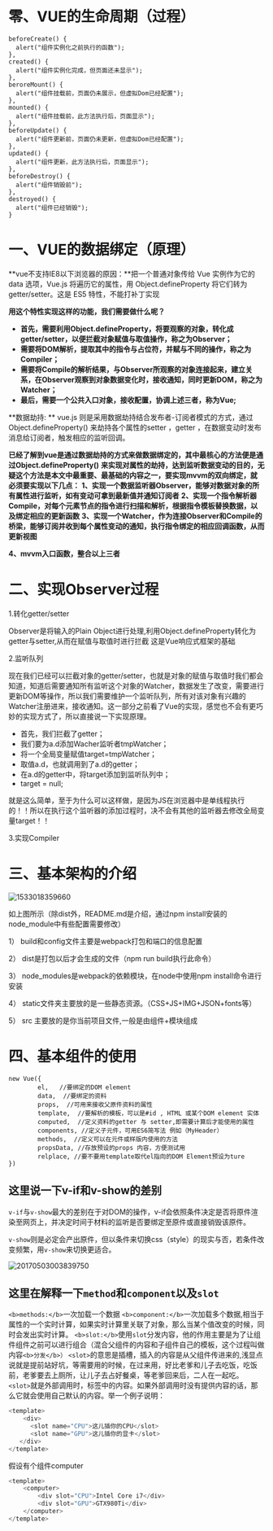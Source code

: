 # 零、VUE的生命周期（过程）
  ```
  beforeCreate() {
    alert("组件实例化之前执行的函数");
  },
  created() {
    alert("组件实例化完成，但页面还未显示");
  },
  beroreMount() {
    alert("组件挂载前，页面仍未展示，但虚拟Dom已经配置");
  },
  mounted() {
    alert("组件挂载前，此方法执行后，页面显示");
  },
  beforeUpdate() {
    alert("组件更新前，页面仍未更新，但虚拟Dom已经配置");
  },
  updated() {
    alert("组件更新，此方法执行后，页面显示");
  },
  beforeDestroy() {
    alert("组件销毁前");
  },
  destroyed() { 
    alert("组件已经销毁");
  }
  ```
# 一、VUE的数据绑定（原理）

**vue不支持IE8以下浏览器的原因：**把一个普通对象传给 Vue 实例作为它的 data 选项，Vue.js 将遍历它的属性，用 Object.defineProperty 将它们转为 getter/setter。这是 ES5 特性，不能打补丁实现 

**用这个特性实现这样的功能，我们需要做什么呢？**

- **首先，需要利用Object.defineProperty，将要观察的对象，转化成getter/setter，以便拦截对象赋值与取值操作，称之为Observer；**
- **需要将DOM解析，提取其中的指令与占位符，并赋与不同的操作，称之为Compiler；**
- **需要将Compile的解析结果，与Observer所观察的对象连接起来，建立关系，在Observer观察到对象数据变化时，接收通知，同时更新DOM，称之为Watcher；**
- **最后，需要一个公共入口对象，接收配置，协调上述三者，称为Vue;**

**数据劫持: **   vue.js 则是采用数据劫持结合发布者-订阅者模式的方式，通过Object.defineProperty()
 来劫持各个属性的setter ，getter ，在数据变动时发布消息给订阅者，触发相应的监听回调。

**已经了解到vue是通过数据劫持的方式来做数据绑定的，其中最核心的方法便是通过Object.defineProperty()**
 **来实现对属性的劫持，达到监听数据变动的目的，无疑这个方法是本文中最重要、最基础的内容之一，要实现mvvm的双向绑定，就必须要实现以下几点：**
 **1、实现一个数据监听器Observer，能够对数据对象的所有属性进行监听，如有变动可拿到最新值并通知订阅者**
**2、实现一个指令解析器Compile，对每个元素节点的指令进行扫描和解析，根据指令模板替换数据，以及绑定相应的更新函数**
 **3、实现一个Watcher，作为连接Observer和Compile的桥梁，能够订阅并收到每个属性变动的通知，执行指令绑定的相应回调函数，从而更新视图**

**4、mvvm入口函数，整合以上三者**

 

# 二、实现Observer过程

1.转化getter/setter

 Observer是将输入的Plain Object进行处理,利用Object.defineProperty转化为getter与setter,从而在赋值与取值时进行拦截 这是Vue响应式框架的基础 

2.监听队列

​       现在我们已经可以拦截对象的getter/setter，也就是对象的赋值与取值时我们都会知道，知道后需要通知所有监听这个对象的Watcher，数据发生了改变，需要进行更新DOM等操作，所以我们需要维护一个监听队列，所有对该对象有兴趣的Watcher注册进来，接收通知。这一部分之前看了Vue的实现，感觉也不会有更巧妙的实现方式了，所以直接说一下实现原理。

- 首先，我们拦截了getter；
- 我们要为a.d添加Wacher监听者tmpWatcher；
- 将一个全局变量赋值target=tmpWatcher；
- 取值a.d，也就调用到了a.d的getter；
- 在a.d的getter中，将target添加到监听队列中；
- target = null;

​       就是这么简单，至于为什么可以这样做，是因为JS在浏览器中是单线程执行的！！所以在执行这个监听器的添加过程时，决不会有其他的监听器去修改全局变量target！！

3.实现Compiler



# 三、基本架构的介绍

![1533018359660](C:\Users\Administrator\AppData\Local\Temp\1533018359660.png)

如上图所示（除dist外，README.md是介绍，通过npm install安装的node_module中有些配置需要修改） 

1） build和config文件主要是webpack打包和端口的信息配置 

2） dist是打包以后才会生成的文件（npm run build执行此命令） 

3） node_modules是webpack的依赖模块，在node中使用npm install命令进行安装 

4） static文件夹主要放的是一些静态资源。（CSS+JS+IMG+JSON+fonts等） 

5） src 主要放的是你当前项目文件,一般是由组件+模块组成





# 四、基本组件的使用



```
new Vue({
        el,   //要绑定的DOM element
        data,  //要绑定的资料
        props,  //可用来接收父原件资料的属性
        template,  //要解析的模板，可以是#id , HTML 或某个DOM element 实体
        computed,  //定义资料的getter 与 setter,即需要计算后才能使用的属性
        components, //定义子元件，可用ES6简写法 例如（MyHeader）
        methods,  //定义可以在元件或样版内使用的方法
        propsData, //存放预设的props 内容，方便测试用
        relplace, //要不要用template取代el指向的DOM Element预设为ture
})
```
## 这里说一下v-if和v-show的差别

`v-if`与`v-show`最大的差别在于对DOM的操作，v-if会依照条件决定是否将原件渲染至网页上，并决定时间于材料的监听是否要绑定至原件或直接销毁该原件。

`v-show`则是必定会产出原件，但以条件来切换css（style）的现实与否，若条件改变频繁，用`v-show`来切换更适合。

![20170503003839750](C:\Users\Administrator\Desktop\20170503003839750.jpg)

## 这里在解释一下`method`和`component`以及`slot`

`<b>methods:</b>`一次加载一个数据 
`<b>component:</b>`一次加载多个数据,相当于属性的一个实时计算，如果实时计算里关联了对象，那么当某个值改变的时候，同时会发出实时计算。 
`<b>slot:</b>`使用`slot`分发内容，他的作用主要是为了让组件组件之前可以进行组合（混合父组件的内容和子组件自己的模板，这个过程叫做内容`<b>分发</b>）` 
`<slot>`的意思是插槽，插入的内容是从父组件传进来的,浅显点说就是提前站好坑，等需要用的时候，在过来用，好比老爹和儿子去吃饭，吃饭前，老爹要去上厕所，让儿子去占好餐桌，等老爹回来后，二人在一起吃。`<slot>`就是外部调用时，标签中的内容。如果外部调用时没有提供内容的话，那么它就会使用自己默认的内容。举一个例子说明：

```javascript
<template> 
    <div> 
      <slot name="CPU">这儿插你的CPU</slot> 
      <slot name="GPU">这儿插你的显卡</slot>
   </div> 
</template>
```

假设有个组件computer

```javascript
<template>
    <computer>
        <div slot="CPU">Intel Core i7</div> 
        <div slot="GPU">GTX980Ti</div> 
    </computer>
</template>
```



